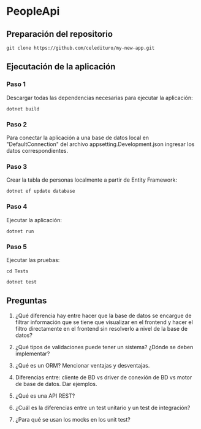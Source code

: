 # PeopleApi

## Preparación del repositorio
```
git clone https://github.com/celedituro/my-new-app.git
```

## Ejecutación de la aplicación
### Paso 1 ### 
Descargar todas las dependencias necesarias para ejecutar la aplicación:
```
dotnet build
```

### Paso 2 ### 
Para conectar la aplicación a una base de datos local en "DefaultConnection" del archivo appsetting.Development.json ingresar los datos correspondientes.

### Paso 3 ### 
Crear la tabla de personas localmente a partir de Entity Framework:
```
dotnet ef update database
```

### Paso 4 ### 
Ejecutar la aplicación:
```
dotnet run
```

### Paso 5 ### 
Ejecutar las pruebas:
```
cd Tests
```
```
dotnet test
```
## Preguntas
1. ¿Qué diferencia hay entre hacer que la base de datos se encargue de filtrar información que se tiene que visualizar en el frontend y hacer el filtro directamente en el frontend sin resolverlo a nivel de la base de datos?

2. ¿Qué tipos de validaciones puede tener un sistema? ¿Dónde se deben implementar?

3. ¿Qué es un ORM? Mencionar ventajas y desventajas.

4. Diferencias entre: cliente de BD vs driver de conexión de BD vs motor de base de datos.  Dar ejemplos.
   
5. ¿Qué es una API REST?

6. ¿Cuál es la diferencias entre un test unitario y un test de integración?

7. ¿Para qué se usan los mocks en los unit test?
